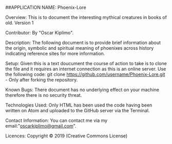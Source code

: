 ##APPLICATION NAME:
Phoenix-Lore

Overview:
This is to document the interesting mythical creatures in books of old. Version 1

Contributor:
By "Oscar Kiplimo".

Description:
The following document is to provide brief information about the origin, symbolic and spiritual meaning of phoenixes across history indicating reference sites for more information.

Setup:
Given this is a text doucument the course of action to take is to clone the file and it requires an internet connection as this is an online server. Use the following code:
      git clone https://github.com/username/Phoenix-Lore.git - Only after forking the repository.

Known Bugs:
There document has no underlying effect on your machine therefore there is no security threat.

Technologies Used:
Only HTML has been used the code having been written on Atom and uploaded to the GitHub server via the Terminal.

Contact Information:
You can contact me via my email:"oscarkiplimo@gmail.com".

Licences:
Copyright © 2019 (Creative Commons License)
